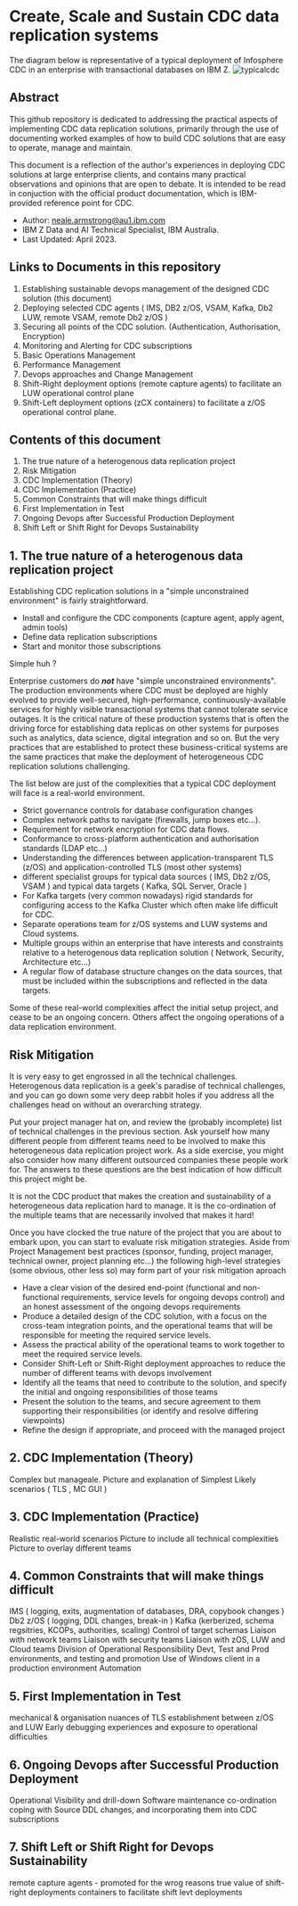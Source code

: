 # Create, Scale and Sustain CDC data replication systems

The diagram below is representative of a typical deployment of Infosphere CDC in an enterprise 
with transactional databases on IBM Z.
![typicalcdc](../images/typicalcdc.JPG)

## Abstract
This github repository is dedicated to addressing the practical aspects of implementing CDC data replication solutions, primarily 
through the use of documenting worked examples of how to build CDC solutions that are easy to operate, manage and maintain.

This document is a reflection of the author's experiences in deploying CDC solutions at large enterprise clients, and contains 
many practical observations and opinions that are open to debate. 
It is intended to be read in conjuction with the official product documentation, 
which is IBM-provided reference point for CDC.

* Author: neale.armstrong@au1.ibm.com
* IBM Z Data and AI Technical Specialist, IBM Australia.
* Last Updated: April 2023.

## Links to Documents in this repository
1. Establishing sustainable devops management of the designed CDC solution (this document)
2. Deploying selected CDC agents ( IMS, DB2 z/OS, VSAM, Kafka, Db2 LUW, remote VSAM, remote Db2 z/OS )
3. Securing all points of the CDC solution. (Authentication, Authorisation, Encryption)
4. Monitoring and Alerting for CDC subscriptions
5. Basic Operations Management 
6. Performance Management
7. Devops approaches and Change Management
8. Shift-Right deployment options (remote capture agents) to facilitate an LUW operational control plane
9. Shift-Left deployment options (zCX containers) to facilitate a z/OS operational control plane.

## Contents of this document

1. The true nature of a heterogenous data replication project
2. Risk Mitigation
3. CDC Implementation (Theory) 
4. CDC Implementation (Practice)
5. Common Constraints that will make things difficult
6. First Implementation in Test
7. Ongoing Devops after Successful Production Deployment
8. Shift Left or Shift Right for Devops Sustainability

## 1. The true nature of a heterogenous data replication project
Establishing CDC replication solutions in a "simple unconstrained environment" is fairly straightforward. 
* Install and configure the CDC components (capture agent, apply agent, admin tools)
* Define data replication subscriptions
* Start and monitor those subscriptions 

Simple huh ?

Enterprise customers do ***not*** have "simple unconstrained environments". 
The production environments where CDC must be deployed are highly evolved to provide well-secured, high-performance, 
continuously-available services for highly visible transactional systems that cannot tolerate service outages.
It is the critical nature of these production systems that is often the driving force for establishing data replicas on 
other systems for purposes such as analytics, data science, digital integration and so on. But the very practices that 
are established to protect these business-critical systems are the same practices that make the deployment of 
heterogeneous CDC replication solutions challenging.

The list below are just of the complexities that a typical CDC deployment will face is a real-world environment.
* Strict governance controls for database configuration changes
* Complex network paths to navigate (firewalls, jump boxes etc...).
* Requirement for network encryption for CDC data flows.
* Conformance to cross-platform authentication and authorisation standards (LDAP etc...)
* Understanding the differences between application-transparent TLS (z/OS) and application-controlled TLS (most other systems)
* different specialist groups for typical data sources ( IMS, Db2 z/OS, VSAM ) and typical data targets ( Kafka, SQL Server, Oracle )
* For Kafka targets (very common nowadays) rigid standards for configuring access to the Kafka Cluster which often make life difficult for CDC.
* Separate operations team for z/OS systems and LUW systems and Cloud systems.
* Multiple groups within an enterprise that have interests and constraints relative to a heterogenous data replication solution ( Network, Security, Architecture etc...)
* A regular flow of database structure changes on the data sources, that must be included within the subscriptions and reflected in the data targets.

Some of these real-world complexities affect the initial setup project, and cease to be an ongoing concern.
Others affect the ongoing operations of a data replication environment. 

## Risk Mitigation
It is very easy to get engrossed in all the technical challenges. Heterogenous data replication is a geek's paradise of technical challenges, and 
you can go down some very deep rabbit holes if you address all the challenges head on without an overarching strategy.

Put your project manager hat on, and review the (probably incomplete) list of technical challenges in the previous section. 
Ask yourself how many different people from different teams need to be involved to make this heterogeneous data replication project work. 
As a side exercise, you might also consider how many different outsourced companies these people work for.
The answers to these questions are the best indication of how difficult this project might be.

It is not the CDC product that makes the creation and sustainability of a heterogeneous data replication hard to manage. 
It is the co-ordination of the multiple teams that are necessarily involved that makes it hard!

Once you have clocked the true nature of the project that you are about to embark upon, you can start to evaluate risk mitigation strategies. 
Aside from Project Management best practices (sponsor, funding, project manager, technical owner, project planning etc...) 
the following high-level strategies (some obvious, other less so) may form part of your risk mitigation aproach

* Have a clear vision of the desired end-point (functional and non-functional requirements, service levels for ongoing devops control) and an honest assessment of the ongoing devops requirements
* Produce a detailed design of the CDC solution, with a focus on the cross-team integration points, and the operational teams that will be responsible for meeting the required service levels.
* Assess the practical ability of the operational teams to work together to meet the required service levels.
* Consider Shift-Left or Shift-Right deployment approaches to reduce the number of different teams with devops involvement
* Identify all the teams that need to contribute to the solution, and specify the initial and ongoing responsibilities of those teams
* Present the solution to the teams, and secure agreement to them supporting their responsibilities (or identify and resolve differing viewpoints)
* Refine the design if appropriate, and proceed with the managed project 

## 2. CDC Implementation (Theory)

Complex but manageale.
Picture and explanation of Simplest Likely scenarios ( TLS , MC GUI )

## 3. CDC Implementation (Practice)

Realistic real-world scenarios
Picture to include all technical complexities
Picture to overlay different teams


## 4. Common Constraints that will make things difficult

IMS ( logging, exits, augmentation of databases, DRA, copybook changes )
Db2 z/OS ( logging, DDL changes, break-in )
Kafka (kerberized, schema regsitries, KCOPs, authorities, scaling)
Control of target schemas
Liaison with network teams
Liaison with security teams
Liaison with zOS, LUW and Cloud teams
Division of Operational Responsibility
Devt, Test and Prod environments, and testing and promotion
Use of Windows client in a production environment 
Automation

## 5. First Implementation in Test

mechanical & organisation
nuances of TLS establishment between z/OS and LUW
Early debugging experiences and exposure to operational difficulties

## 6. Ongoing Devops after Successful Production Deployment

Operational Visibility and drill-down
Software maintenance co-ordination
coping with Source DDL changes, and incorporating them into CDC subscriptions


## 7. Shift Left or Shift Right for Devops Sustainability

remote capture agents - promoted for the wrog reasons
true value of shift-right deployments
containers to facilitate shift levt deployments 


